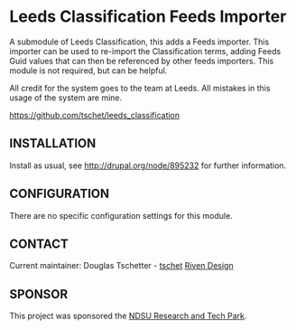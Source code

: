 # Leeds Classification Feeds Importer #
A submodule of Leeds Classification, this adds a Feeds importer. This importer 
can be used to re-import the Classification terms, adding Feeds Guid values 
that can then be referenced by other feeds importers. This module is not 
required, but can be helpful.

All credit for the system goes to the team at Leeds. All mistakes in this 
usage of the system are mine.

https://github.com/tschet/leeds_classification

## INSTALLATION ##
Install as usual, see http://drupal.org/node/895232 for further information.
 
## CONFIGURATION ##
There are no specific configuration settings for this module.
 
## CONTACT ##
Current maintainer:
Douglas Tschetter - [tschet](https://www.drupal.org/u/tschet)
[Riven Design](http://rivendesign.com)

## SPONSOR ##
This project was sponsored the [NDSU Research and Tech Park](http://ndsuresearchpark.com).